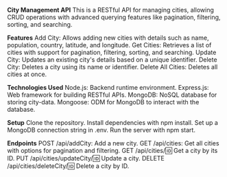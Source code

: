 **City Management API**
This is a RESTful API for managing cities, allowing CRUD operations with advanced querying features like pagination, filtering, sorting, and searching.

**Features**
Add City: Allows adding new cities with details such as name, population, country, latitude, and longitude.
Get Cities: Retrieves a list of cities with support for pagination, filtering, sorting, and searching.
Update City: Updates an existing city's details based on a unique identifier.
Delete City: Deletes a city using its name or identifier.
Delete All Cities: Deletes all cities at once.

**Technologies Used**
Node.js: Backend runtime environment.
Express.js: Web framework for building RESTful APIs.
MongoDB: NoSQL database for storing city-data.
Mongoose: ODM for MongoDB to interact with the database.

**Setup**
Clone the repository.
Install dependencies with npm install.
Set up a MongoDB connection string in .env.
Run the server with npm start.

**Endpoints**
POST /api/addCity: Add a new city.
GET /api/cities: Get all cities with options for pagination and filtering.
GET /api/cities/:id: Get a city by its ID.
PUT /api/cities/updateCity/:id: Update a city.
DELETE /api/cities/deleteCity/:id: Delete a city by ID.
